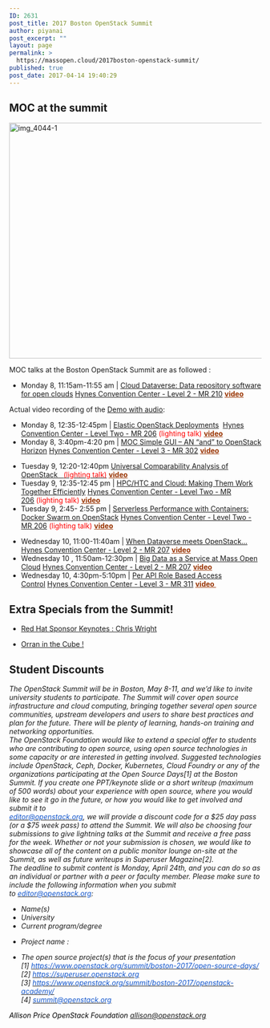 ```yaml
---
ID: 2631
post_title: 2017 Boston OpenStack Summit
author: piyanai
post_excerpt: ""
layout: page
permalink: >
  https://massopen.cloud/2017boston-openstack-summit/
published: true
post_date: 2017-04-14 19:40:29
---
```

<h2>MOC at the summit</h2>
<img class="alignnone wp-image-2742 " src="https://massopen.cloud/wp-content/uploads/2017/04/IMG_4044-1-e1495803312293-2048x1536.jpg" alt="img_4044-1" width="627" height="470" />

MOC talks at the Boston OpenStack Summit are as followed :
<ul>
 	<li>Monday 8, 11:15am-11:55 am | <a href="https://www.openstack.org/summit/boston-2017/summit-schedule/events/18631/cloud-dataverse-data-repository-software-for-open-clouds">Cloud Dataverse: Data repository software for open clouds</a> <a class="search-link" href="https://www.openstack.org/summit/boston-2017/venues/#room=244">Hynes Convention Center - Level 2 - MR 210</a> <span style="color: #993300;"><strong><a style="color: #993300;" href="https://www.youtube.com/watch?v=KhwGuJy8WDU">video</a></strong></span></li>
</ul>
Actual video recording of the <a href="https://massopen.cloud/clouddataversedemo_highquality-2/">Demo with audio</a>:
<ul>
 	<li>Monday 8, 12:35-12:45pm | <a href="https://www.openstack.org/summit/boston-2017/summit-schedule/events/18970/elastic-openstack-deployments">Elastic OpenStack Deployments</a>  <a class="search-link" href="https://www.openstack.org/summit/boston-2017/venues/#room=240">Hynes Convention Center - Level Two - MR 206</a> <span style="color: #ff0000;">(lighting talk) </span><span style="color: #993300;"><a style="color: #993300;" href="https://www.openstack.org/videos/boston-2017/elastic-openstack-deployments"><strong>video</strong></a></span></li>
 	<li>Monday 8, 3:40pm-4:20 pm | <a href="https://www.openstack.org/summit/boston-2017/summit-schedule/events/17739/moc-simple-gui-an-and-to-openstack-horizon">MOC Simple GUI – AN “and” to OpenStack Horizon</a> <a class="search-link" href="https://www.openstack.org/summit/boston-2017/venues/#room=248">Hynes Convention Center - Level 3 - MR 302</a> <span style="color: #993300;"><a style="color: #993300;" href="https://www.openstack.org/videos/boston-2017/moc-simple-gui-an-and-to-openstack-horizon"><strong>video</strong></a></span></li>
</ul>
<ul>
 	<li>Tuesday 9, 12:20-12:40pm <a href="https://www.openstack.org/summit/boston-2017/summit-schedule/global-search?t=reza">Universal Comparability Analysis of OpenStack   <span style="color: #ff0000;">(lighting talk)</span></a> <span style="color: #993300;"><a style="color: #993300;" href="https://www.openstack.org/videos/boston-2017/universal-composability-analysis-of-openstack"><strong>video</strong></a></span></li>
 	<li>Tuesday 9, 12:35-12:45 pm | <a href="https://www.openstack.org/summit/boston-2017/summit-schedule/events/18991/hpchtc-and-cloud-making-them-work-together-efficiently">HPC/HTC and Cloud: Making Them Work Together Efficiently</a> <a class="search-link" href="https://www.openstack.org/summit/boston-2017/venues/#room=240">Hynes Convention Center - Level Two - MR 206</a> <span style="color: #ff0000;">(lighting talk) </span><span style="color: #993300;"><a style="color: #993300;" href="https://www.openstack.org/videos/boston-2017/hpchtc-and-cloud-making-them-work-together-efficiently"><strong>video</strong></a></span></li>
 	<li>Tuesday 9, 2:45- 2:55 pm | <a href="https://www.openstack.org/summit/boston-2017/summit-schedule/events/18992/serverless-performance-with-containers-docker-swarm-on-openstack">Serverless Performance with Containers: Docker Swarm on OpenStack</a> <a href="https://www.openstack.org/summit/boston-2017/venues/#venue=214">Hynes Convention Center - Level Two - MR 206</a> <span style="color: #ff0000;">(lighting talk) </span><span style="color: #993300;"><a style="color: #993300;" href="https://www.openstack.org/videos/boston-2017/serverless-performance-with-containers-docker-swarm-on-openstack"><strong>video</strong></a></span></li>
</ul>
<ul>
 	<li>Wednesday 10, 11:00-11:40am | <a href="https://www.openstack.org/summit/boston-2017/summit-schedule/events/18278/when-dataverse-meets-openstack">When Dataverse meets OpenStack…</a>   <a class="search-link" href="https://www.openstack.org/summit/boston-2017/venues/#room=241">Hynes Convention Center - Level 2 - MR 207</a> <span style="color: #993300;"><a style="color: #993300;" href="https://www.openstack.org/videos/boston-2017/when-dataverse-meets-openstack"><strong>video</strong></a></span></li>
 	<li>Wednesday 10 , 11:50am-12:30pm | <a href="https://www.openstack.org/summit/boston-2017/summit-schedule/events/18225/big-data-as-a-service-at-mass-open-cloud">Big Data as a Service at Mass Open Cloud</a> <a class="search-link" href="https://www.openstack.org/summit/boston-2017/venues/#room=241">Hynes Convention Center - Level 2 - MR 207</a> <span style="color: #993300;"><a style="color: #993300;" href="https://www.openstack.org/videos/boston-2017/big-data-as-a-service-at-mass-open-cloud"><strong>video</strong></a></span></li>
 	<li>Wednesday 10, 4:30pm-5:10pm | <a href="https://www.openstack.org/summit/boston-2017/summit-schedule/events/17462/per-api-role-based-access-control">Per API Role Based Access Control</a> <a class="search-link" href="https://www.openstack.org/summit/boston-2017/venues/#room=256">Hynes Convention Center - Level 3 - MR 311</a> <span style="color: #993300;"><a style="color: #993300;" href="https://www.openstack.org/videos/boston-2017/per-api-role-based-access-control"><strong>video </strong></a></span></li>
</ul>
<h2>Extra Specials from the Summit!</h2>
<ul>
 	<li><a href="https://www.openstack.org/videos/boston-2017/red-hat-sponsor-keynote">Red Hat Sponsor Keynotes : Chris Wright</a></li>
</ul>
<ul>
 	<li><a href="https://www.youtube.com/watch?v=8AWHoKG7-_o">Orran in the Cube !</a></li>
</ul>
<h2>Student Discounts</h2>
<div>
<div><em>The OpenStack Summit will be in Boston, May 8-11, and we’d like to invite university students to participate. The Summit will cover open source infrastructure and cloud computing, bringing together several open source communities, upstream developers and users to share best practices and plan for the future. There will be plenty of learning, hands-on training and networking opportunities.</em></div>
<div></div>
<div><em>The OpenStack Foundation would like to extend a special offer to students who are contributing to open source, using open source technologies in some capacity or are interested in getting involved. Suggested technologies include OpenStack, Ceph, Docker, Kubernetes, Cloud Foundry or any of the organizations participating at the Open Source Days[1] at the Boston Summit. If you create one PPT/keynote slide or a short writeup (maximum of 500 words) about your experience with open source, where you would like to see it go in the future, or how you would like to get involved and submit it to</em></div>
<div><em><a href="mailto:editor@openstack.org" target="_blank" rel="noopener"><span style="color: #1155cc;">editor@openstack.org</span></a>, we will provide a discount code for a $25 day pass (or a $75 week pass) to attend the Summit. We will also be choosing four submissions to give lightning talks at the Summit and receive a free pass for the week. Whether or not your submission is chosen, we would like to showcase all of the content on a public monitor lounge on-site at the Summit, as well as future writeups in Superuser Magazine[2].</em></div>
<div><em>The deadline to submit content is Monday, April 24th, and you can do so as an individual or partner with a peer or faculty member. Please make sure to include the following information when you submit to <a href="mailto:editor@openstack.org" target="_blank" rel="noopener"><span style="color: #1155cc;">editor@openstack.org</span></a>:</em></div>
<ul>
 	<li>
<div><em>Name(s)</em></div></li>
 	<li>
<div><em>University</em></div></li>
 	<li>
<div><em>Current program/degree</em></div></li>
</ul>
<ul>
 	<li>
<div><em>Project name :</em></div></li>
</ul>
<ul>
 	<li>
<div><em>The open source project(s) that is the focus of your presentation</em></div>
<div></div>
<div>
<div><em>[1] <a href="https://www.openstack.org/summit/boston-2017/open-source-days/" target="_blank" rel="noopener"><span style="color: #1155cc;">https://www.openstack.org/summit/boston-2017/open-source-days/</span></a></em></div>
<div><em>[2] <a href="https://superuser.openstack.org/" target="_blank" rel="noopener"><span style="color: #1155cc;">https://superuser.openstack.org</span></a></em></div>
<div><em>[3] <a href="https://www.openstack.org/summit/boston-2017/openstack-academy/" target="_blank" rel="noopener"><span style="color: #1155cc;">https://www.openstack.org/summit/boston-2017/openstack-academy/</span></a></em></div>
<div><em>[4] <a href="mailto:summit@openstack.org" target="_blank" rel="noopener"><span style="color: #1155cc;">summit@openstack.org</span></a></em></div>
</div></li>
</ul>
<div></div>
</div>
<div><em><span style="color: #212121; font-size: small;">
</span></em>
<div><em><span style="color: black;">Allison Price</span><span style="color: black;">
OpenStack Foundation</span><span style="color: black;">
</span><a href="mailto:allison@openstack.org" target="_blank" rel="noopener">allison@openstack.org</a></em></div>
</div>